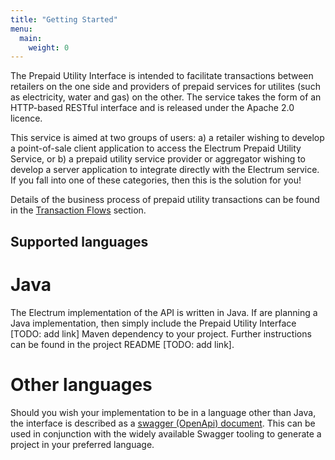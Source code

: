 ```yaml
---
title: "Getting Started"
menu:
  main:
    weight: 0
---
```


The Prepaid Utility Interface is intended to facilitate transactions between retailers on the one side and providers of prepaid services for utilites (such as electricity, water and gas) on the other. The service takes the form of an HTTP-based RESTful interface and is released under the Apache 2.0 licence.

This service is aimed at two groups of users: a) a retailer wishing to develop a point-of-sale client application to access the Electrum Prepaid Utility Service, or b) a prepaid utility service provider or aggregator wishing to develop a server application to integrate directly with the Electrum service. If you fall into one of these categories, then this is the solution for you!

Details of the business process of prepaid utility transactions can be found in the [Transaction Flows](/transaction-flows) section.

## Supported languages

# Java
The Electrum implementation of the API is written in Java. If are planning a Java implementation, then simply include the Prepaid Utility Interface [TODO: add link] Maven dependency to your project. Further instructions can be found in the project README [TODO: add link].

# Other languages
Should you wish your implementation to be in a language other than Java, the interface is described as a [swagger (OpenApi) document](/specification/swagger). This can be used in conjunction with the widely available Swagger tooling to generate a project in your preferred language.  



